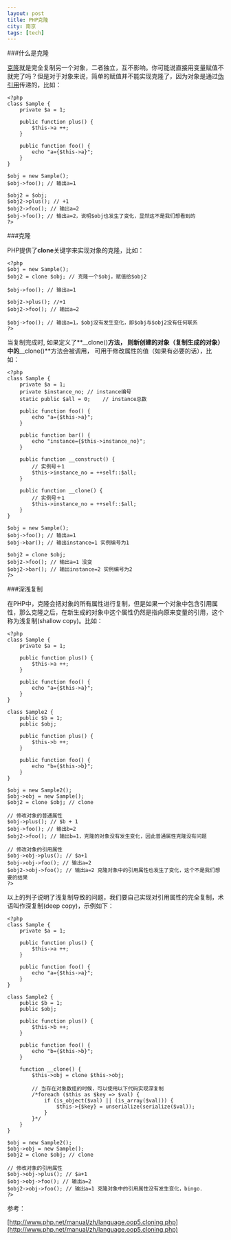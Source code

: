 ```yaml
---
layout: post
title: PHP克隆
city: 南京
tags: [tech]
---
```


###什么是克隆

[克隆][1]就是完全复制另一个对象，二者独立，互不影响。你可能说直接用变量赋值不就完了吗？但是对于对象来说，简单的赋值并不能实现克隆了，因为对象是通过[伪引用][2]传递的，比如：

	<?php
	class Sample {
	    private $a = 1;

	    public function plus() {
	        $this->a ++;
	    }

	    public function foo() {
	        echo "a={$this->a}";
	    }
	}

	$obj = new Sample();
	$obj->foo(); // 输出a=1

	$obj2 = $obj;
	$obj2->plus(); // +1
	$obj2->foo(); // 输出a=2
	$obj->foo(); // 输出a=2，说明$obj也发生了变化，显然这不是我们想看到的
	?>

###克隆

PHP提供了**clone**关键字来实现对象的克隆，比如：

	<?php
	$obj = new Sample();
	$obj2 = clone $obj; // 克隆一个$obj，赋值给$obj2

	$obj->foo(); // 输出a=1

	$obj2->plus(); //+1
	$obj2->foo(); // 输出a=2

	$obj->foo(); // 输出a=1，$obj没有发生变化，即$obj与$obj2没有任何联系
	?>


当复制完成时, 如果定义了**__clone()**方法， 则新创建的对象（复制生成的对象）中的**__clone()**方法会被调用， 可用于修改属性的值（如果有必要的话），比如：

	<?php
	class Sample {    
	    private $a = 1;
	    private $instance_no; // instance编号
	    static public $all = 0;    // instance总数

	    public function foo() {
	        echo "a={$this->a}";
	    }

	    public function bar() {
	        echo "instance={$this->instance_no}";
	    }

	    public function __construct() {
	        // 实例号＋1
	        $this->instance_no = ++self::$all;
	    }

	    public function __clone() {
	        // 实例号＋1
	        $this->instance_no = ++self::$all;
	    }
	}

	$obj = new Sample();
	$obj->foo(); // 输出a=1
	$obj->bar(); // 输出instance=1 实例编号为1

	$obj2 = clone $obj;
	$obj2->foo(); // 输出a=1 没变
	$obj2->bar(); // 输出instance=2 实例编号为2
	?>

###深浅复制

在PHP中，克隆会把对象的所有属性进行复制，但是如果一个对象中包含引用属性，那么克隆之后，在新生成的对象中这个属性仍然是指向原来变量的引用，这个称为浅复制(shallow copy)。比如：

	<?php
	class Sample {
	    private $a = 1;

	    public function plus() {
	        $this->a ++;
	    }

	    public function foo() {
	        echo "a={$this->a}";
	    }
	}

	class Sample2 {
	    public $b = 1;
	    public $obj;

	    public function plus() {
	        $this->b ++;
	    }

	    public function foo() {
	        echo "b={$this->b}";
	    }
	}

	$obj = new Sample2();
	$obj->obj = new Sample();
	$obj2 = clone $obj; // clone 

	// 修改对象的普通属性
	$obj->plus(); // $b + 1
	$obj->foo(); // 输出b=2
	$obj2->foo(); // 输出b=1，克隆的对象没有发生变化，因此普通属性克隆没有问题

	// 修改对象的引用属性
	$obj->obj->plus(); // $a+1
	$obj->obj->foo(); // 输出a=2
	$obj2->obj->foo(); // 输出a=2 克隆对象中的引用属性也发生了变化，这个不是我们想要的结果
	?>

以上的列子说明了浅复制导致的问题，我们要自己实现对引用属性的完全复制，术语叫作深复制(deep copy)，示例如下：

	<?php
	class Sample {
	    private $a = 1;

	    public function plus() {
	        $this->a ++;
	    }

	    public function foo() {
	        echo "a={$this->a}";
	    }
	}

	class Sample2 {
	    public $b = 1;
	    public $obj;

	    public function plus() {
	        $this->b ++;
	    }

	    public function foo() {
	        echo "b={$this->b}";
	    }

	    function __clone() {
	        $this->obj = clone $this->obj;

	        // 当存在对象数组的时候，可以使用以下代码实现深复制
	        /*foreach ($this as $key => $val) {
	            if (is_object($val) || (is_array($val))) {
	                $this->{$key} = unserialize(serialize($val));
	            }
	        }*/
	    }
	}

	$obj = new Sample2();
	$obj->obj = new Sample();
	$obj2 = clone $obj; // clone 

	// 修改对象的引用属性
	$obj->obj->plus(); // $a+1
	$obj->obj->foo(); // 输出a=2
	$obj2->obj->foo(); // 输出a=1 克隆对象中的引用属性没有发生变化，bingo.
	?>

参考： 

[http://www.php.net/manual/zh/language.oop5.cloning.php](http://www.php.net/manual/zh/language.oop5.cloning.php)

[1]: http://en.wikipedia.org/wiki/Clone_(computing) "clone"
[2]: http://weizhifeng.net/php-reference.html "PHP引用误区"